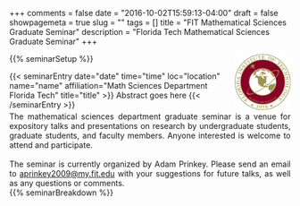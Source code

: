 +++
comments = false
date = "2016-10-02T15:59:13-04:00"
draft = false
showpagemeta = true
slug = ""
tags = []
title = "FIT Mathematical Sciences Graduate Seminar"
description = "Florida Tech Mathematical Sciences Graduate Seminar"
+++
<div style="float: right">
<img alt="" src="/img/FITlogo.png" width="100" height="100">
</div>
<div style="float: left; text-align: justify">
The mathematical sciences department graduate seminar is a venue for expository talks and presentations on research by undergraduate students, graduate students, and faculty members. Anyone interested is welcome to attend and participate.
<br /><br />
The seminar is currently organized by Adam Prinkey. Please send an email to <a href="mailto:aprinkey2009@my.fit.edu?subject=Department%20Graduate%20Seminar">aprinkey2009<span style="display: none;">ob</span>@my.fit.edu</a>
 with your suggestions for future talks, as well as any questions or comments.
 </div>

{{% seminarSetup %}}

{{< seminarEntry date="date" time="time" loc="location" name="name" affiliation="Math Sciences Department<br /> Florida Tech" title="title" >}}
Abstract goes here
{{< /seminarEntry >}}

{{% seminarBreakdown %}}
